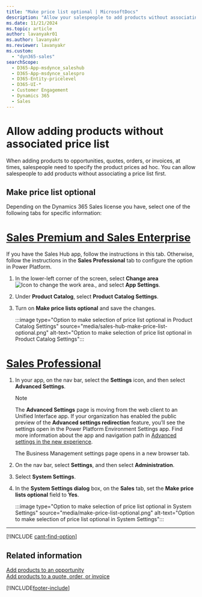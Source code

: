 ```yaml
---
title: "Make price list optional | MicrosoftDocs"
description: "Allow your salespeople to add products without associating a price list first."
ms.date: 11/21/2024
ms.topic: article
author: lavanyakr01
ms.author: lavanyakr
ms.reviewer: lavanyakr
ms.custom: 
  - "dyn365-sales"
searchScope: 
  - D365-App-msdynce_saleshub
  - D365-App-msdynce_salespro
  - D365-Entity-pricelevel
  - D365-UI-*
  - Customer Engagement
  - Dynamics 365
  - Sales
---
```

# Allow adding products without associated price list 

When adding products to opportunities, quotes, orders, or invoices, at times, salespeople need to specify the product prices ad hoc. You can allow salespeople to add products without associating a price list first.

## Make price list optional

Depending on the Dynamics 365 Sales license you have, select one of the following tabs for specific information: 

# [Sales Premium and Sales Enterprise](#tab/SE)

If you have the Sales Hub app, follow the instructions in this tab. Otherwise, follow the instructions in the **Sales Professional** tab to configure the option in Power Platform.

1.	In the lower-left corner of the screen, select **Change area** ![Icon to change the work area.](media/change-area-icon.png "Icon to change the work area"), and select **App Settings**.

2.	Under **Product Catalog**, select **Product Catalog Settings**.

3.  Turn on **Make price lists optional** and save the changes.

    :::image type="Option to make selection of price list optional in Product Catalog Settings" source="media/sales-hub-make-price-list-optional.png" alt-text="Option to make selection of price list optional in Product Catalog Settings":::


# [Sales Professional](#tab/SP)

1.  In your app, on the nav bar, select the **Settings** icon, and then select **Advanced Settings**.
     > [!NOTE]
     > The **Advanced Settings** page is moving from the web client to an Unified Interface app. If your organization has enabled the public preview of the **Advanced settings redirection** feature, you’ll see the settings open in the Power Platform Environment Settings app. Find more information about the app and navigation path in [Advanced settings in the new experience](advanced-settings-new-experience.md).

    The Business Management settings page opens in a new browser tab.

2.  On the nav bar, select **Settings**, and then select **Administration**.

3.  Select **System Settings**.

4.  In the **System Settings dialog** box, on the **Sales** tab, set the **Make
    price lists optional** field to **Yes**.

    :::image type="Option to make selection of price list optional in System Settings" source="media/make-price-list-optional.png" alt-text="Option to make selection of price list optional in System Settings":::

---

[!INCLUDE [cant-find-option](../includes/cant-find-option.md)]

## Related information
[Add products to an opportunity](add-products-opportunity.md)  
[Add products to a quote, order, or invoice](add-product-quote-order-invoice.md)


[!INCLUDE[footer-include](../includes/footer-banner.md)]

